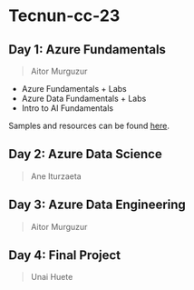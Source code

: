 # Tecnun-cc-23

## Day 1: Azure Fundamentals

> Aitor Murguzur

- Azure Fundamentals + Labs
- Azure Data Fundamentals + Labs
- Intro to AI Fundamentals

Samples and resources can be found [here](/day1).

## Day 2: Azure Data Science

> Ane Iturzaeta

## Day 3: Azure Data Engineering

> Aitor Murguzur

## Day 4: Final Project

> Unai Huete
